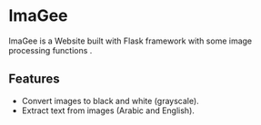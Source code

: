 # ImaGee
ImaGee is a Website built with Flask framework with some image processing functions .

## Features
- Convert images to black and white (grayscale).
- Extract text from images (Arabic and English).